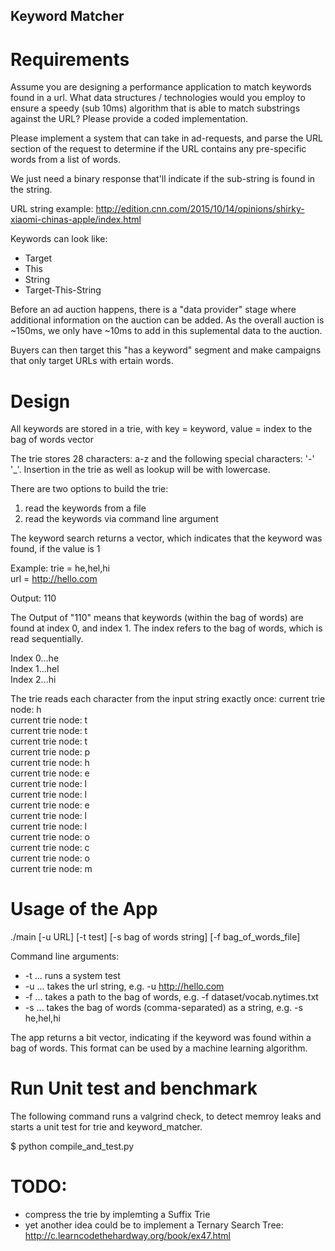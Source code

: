 ## Keyword Matcher

# Requirements
Assume you are designing a performance application to match keywords found in a url. 
What data structures / technologies would you employ to ensure a speedy (sub 10ms) algorithm that is 
able to match substrings against the URL? Please provide a coded implementation.

Please implement a system that can take in ad-requests, and parse the URL section of the request to 
determine if the URL contains any pre-specific words from a list of words.

We just need a binary response that'll indicate if the sub-string is found in the string.

URL string example:
http://edition.cnn.com/2015/10/14/opinions/shirky-xiaomi-chinas-apple/index.html

Keywords can look like:
* Target
* This
* String
* Target-This-String

Before an ad auction happens, there is a "data provider" stage where additional information on the auction 
can be added. As the overall auction is ~150ms, we only have ~10ms to add in this suplemental data to the auction.

Buyers can then target this "has a keyword" segment and make campaigns that only target URLs with ertain words.

# Design
All keywords are stored in a trie, with key = keyword, value = index to the bag of words vector

The trie stores 28 characters: a-z and the following special characters: '-' '_'.
Insertion in the trie as well as lookup will be with lowercase.

There are two options to build the trie:

1. read the keywords from a file
2. read the keywords via command line argument

The keyword search returns a vector, which indicates that the keyword was found, if the value is 1

Example:
trie = he,hel,hi <br>
url = http://hello.com

Output:
110
           
The Output of "110" means that keywords (within the bag of words) are found at index 0, and index 1.
The index refers to the bag of words, which is read sequentially.

Index 0...he <br>
Index 1...hel <br>
Index 2...hi <br>

The trie reads each character from the input string exactly once:
current trie node: h <br>
current trie node: t <br>
current trie node: t <br>
current trie node: t <br>
current trie node: p <br>
current trie node: h <br>
current trie node: e <br>
current trie node: l <br>
current trie node: l <br>
current trie node: e <br>
current trie node: l <br>
current trie node: l <br>
current trie node: o <br>
current trie node: c <br>
current trie node: o <br>
current trie node: m <br>

# Usage of the App
./main [-u URL] [-t test] [-s bag of words string] [-f bag_of_words_file]

Command line arguments:
  * -t ... runs a system test
  * -u ... takes the url string, e.g. -u http://hello.com
  * -f ... takes a path to the bag of words, e.g. -f dataset/vocab.nytimes.txt
  * -s ... takes the bag of words (comma-separated) as a string, e.g. -s he,hel,hi

The app returns a bit vector, indicating if the keyword was found within a bag of words. This format can
be used by a machine learning algorithm.

# Run Unit test and benchmark
The following command runs a valgrind check, to detect memroy leaks and starts a unit test for trie and keyword_matcher.

$ python compile_and_test.py

# TODO:
  * compress the trie by implemting a Suffix Trie
  * yet another idea could be to implement a Ternary Search Tree: http://c.learncodethehardway.org/book/ex47.html